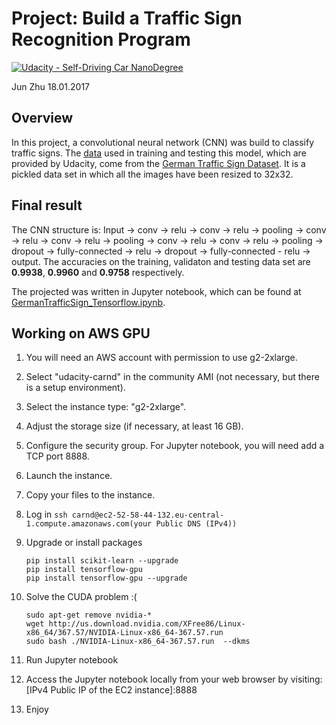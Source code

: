 # Project: Build a Traffic Sign Recognition Program
[![Udacity - Self-Driving Car NanoDegree](https://s3.amazonaws.com/udacity-sdc/github/shield-carnd.svg)](http://www.udacity.com/drive)

Jun Zhu  18.01.2017

## Overview

In this project, a convolutional neural network (CNN) was build to classify traffic signs. The [data](https://d17h27t6h515a5.cloudfront.net/topher/2016/November/581faac4_traffic-signs-data/traffic-signs-data.zip) used in training and testing this model, which are provided by Udacity, come from the [German Traffic Sign Dataset](http://benchmark.ini.rub.de/?section=gtsrb&subsection=dataset). It is a pickled data set in which all the images have been resized to 32x32.

## Final result

The CNN structure is: Input -> conv -> relu -> conv -> relu -> pooling -> conv -> relu -> conv -> relu -> pooling -> conv -> relu -> conv -> relu -> pooling -> dropout -> fully-connected -> relu -> dropout -> fully-connected - relu -> output. The accuracies on the training, validaton and testing data set are **0.9938**, **0.9960** and **0.9758** respectively.

The projected was written in Jupyter notebook, which can be found at [GermanTrafficSign_Tensorflow.ipynb](./GermanTrafficSign_Tensorflow.ipynb).

## Working on AWS GPU

1. You will need an AWS account with permission to use g2-2xlarge.

2. Select "udacity-carnd" in the community AMI (not necessary, but there is a setup environment).

3. Select the instance type: "g2-2xlarge".
 
4. Adjust the storage size (if necessary, at least 16 GB).

5. Configure the security group. For Jupyter notebook, you will need add a TCP port 8888.

6. Launch the instance.

7. Copy your files to the instance.

8. Log in
   `ssh carnd@ec2-52-58-44-132.eu-central-1.compute.amazonaws.com(your Public DNS (IPv4))`

9. Upgrade or install packages
    ```
    pip install scikit-learn --upgrade
    pip install tensorflow-gpu
    pip install tensorflow-gpu --upgrade
    ```
10. Solve the CUDA problem :(
    ```
    sudo apt-get remove nvidia-*
    wget http://us.download.nvidia.com/XFree86/Linux-x86_64/367.57/NVIDIA-Linux-x86_64-367.57.run
    sudo bash ./NVIDIA-Linux-x86_64-367.57.run  --dkms
    ```

11. Run Jupyter notebook

12. Access the Jupyter notebook locally from your web browser by visiting: [IPv4 Public IP of the EC2 instance]:8888

13. Enjoy
